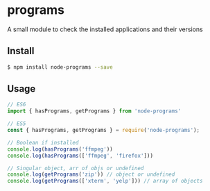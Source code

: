 # programs
A small module to check the installed applications and their versions

## Install
```sh
$ npm install node-programs --save
```

## Usage
```javascript
// ES6
import { hasPrograms, getPrograms } from 'node-programs'

// ES5
const { hasPrograms, getPrograms } = require('node-programs');

// Boolean if installed
console.log(hasPrograms('ffmpeg'))
console.log(hasPrograms(['ffmpeg', 'firefox'])) 

// Singular object, arr of objs or undefined
console.log(getPrograms('zip')) // object or undefined
console.log(getPrograms(['xterm', 'yelp'])) // array of objects
```

